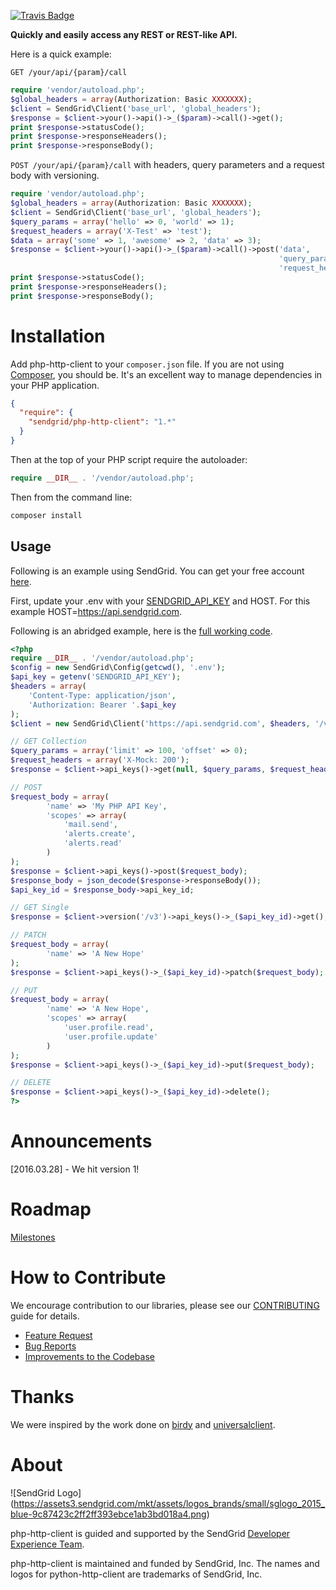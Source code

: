 [![Travis Badge](https://travis-ci.org/sendgrid/php-http-client.svg?branch=master)](https://travis-ci.org/sendgrid/php-http-client)

**Quickly and easily access any REST or REST-like API.**

Here is a quick example:

`GET /your/api/{param}/call`

```php
require 'vendor/autoload.php';
$global_headers = array(Authorization: Basic XXXXXXX);
$client = SendGrid\Client('base_url', 'global_headers');
$response = $client->your()->api()->_($param)->call()->get();
print $response->statusCode();
print $response->responseHeaders();
print $response->responseBody();
```

`POST /your/api/{param}/call` with headers, query parameters and a request body with versioning.

```php
require 'vendor/autoload.php';
$global_headers = array(Authorization: Basic XXXXXXX);
$client = SendGrid\Client('base_url', 'global_headers');
$query_params = array('hello' => 0, 'world' => 1);
$request_headers = array('X-Test' => 'test');
$data = array('some' => 1, 'awesome' => 2, 'data' => 3);
$response = $client->your()->api()->_($param)->call()->post('data',
                                                            'query_params',
                                                            'request_headers');
print $response->statusCode();
print $response->responseHeaders();
print $response->responseBody();
```

# Installation

Add php-http-client to your `composer.json` file. If you are not using [Composer](http://getcomposer.org), you should be. It's an excellent way to manage dependencies in your PHP application. 

```json
{  
  "require": {
    "sendgrid/php-http-client": "1.*"
  }
}
```

Then at the top of your PHP script require the autoloader:

```php
require __DIR__ . '/vendor/autoload.php';
```

Then from the command line:

```bash
composer install
```

## Usage ##

Following is an example using SendGrid. You can get your free account [here](https://sendgrid.com/free?source=php-http-client).

First, update your .env with your [SENDGRID_API_KEY](https://app.sendgrid.com/settings/api_keys) and HOST. For this example HOST=https://api.sendgrid.com.

Following is an abridged example, here is the [full working code](https://github.com/sendgrid/php-http-client/tree/master/examples).

```php
<?php
require __DIR__ . '/vendor/autoload.php';
$config = new SendGrid\Config(getcwd(), '.env');
$api_key = getenv('SENDGRID_API_KEY');
$headers = array(
    'Content-Type: application/json',
    'Authorization: Bearer '.$api_key
);
$client = new SendGrid\Client('https://api.sendgrid.com', $headers, '/v3', null);

// GET Collection
$query_params = array('limit' => 100, 'offset' => 0);
$request_headers = array('X-Mock: 200');
$response = $client->api_keys()->get(null, $query_params, $request_headers);

// POST
$request_body = array(
        'name' => 'My PHP API Key',
        'scopes' => array(
            'mail.send',
            'alerts.create',
            'alerts.read'
        )
);
$response = $client->api_keys()->post($request_body);
$response_body = json_decode($response->responseBody());
$api_key_id = $response_body->api_key_id;

// GET Single
$response = $client->version('/v3')->api_keys()->_($api_key_id)->get();

// PATCH
$request_body = array(
        'name' => 'A New Hope'
);
$response = $client->api_keys()->_($api_key_id)->patch($request_body);

// PUT
$request_body = array(
        'name' => 'A New Hope',
        'scopes' => array(
            'user.profile.read',
            'user.profile.update'
        )
);
$response = $client->api_keys()->_($api_key_id)->put($request_body);

// DELETE
$response = $client->api_keys()->_($api_key_id)->delete();
?>
```

# Announcements

[2016.03.28] - We hit version 1!

# Roadmap

[Milestones](https://github.com/sendgrid/php-http-client/milestones)

# How to Contribute

We encourage contribution to our libraries, please see our [CONTRIBUTING](https://github.com/sendgrid/php-http-client/blob/master/CONTRIBUTING.md) guide for details.

* [Feature Request](https://github.com/sendgrid/php-http-client/blob/master/CONTRIBUTING.md#feature_request)
* [Bug Reports](https://github.com/sendgrid/php-http-client/blob/master/CONTRIBUTING.md#submit_a_bug_report)
* [Improvements to the Codebase](https://github.com/sendgrid/php-http-client/blob/master/CONTRIBUTING.md#improvements_to_the_codebase)

# Thanks

We were inspired by the work done on [birdy](https://github.com/inueni/birdy) and [universalclient](https://github.com/dgreisen/universalclient).

# About

![SendGrid Logo]
(https://assets3.sendgrid.com/mkt/assets/logos_brands/small/sglogo_2015_blue-9c87423c2ff2ff393ebce1ab3bd018a4.png)

php-http-client is guided and supported by the SendGrid [Developer Experience Team](mailto:dx@sendgrid.com).

php-http-client is maintained and funded by SendGrid, Inc. The names and logos for python-http-client are trademarks of SendGrid, Inc.
